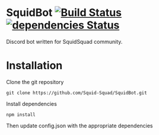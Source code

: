 # SquidBot [![Build Status](https://travis-ci.org/Jamelele/SquidBot.svg?branch=master)](https://travis-ci.org/Squid-Squad/SquidBot) [![dependencies Status](https://david-dm.org/Jamelele/SquidBot/status.svg)](https://david-dm.org/Squid-Squad/SquidBot)
Discord bot written for SquidSquad community.

# Installation
Clone the git repository

    git clone https://github.com/Squid-Squad/SquidBot.git

Install dependencies

    npm install

Then update config.json with the appropriate dependencies
